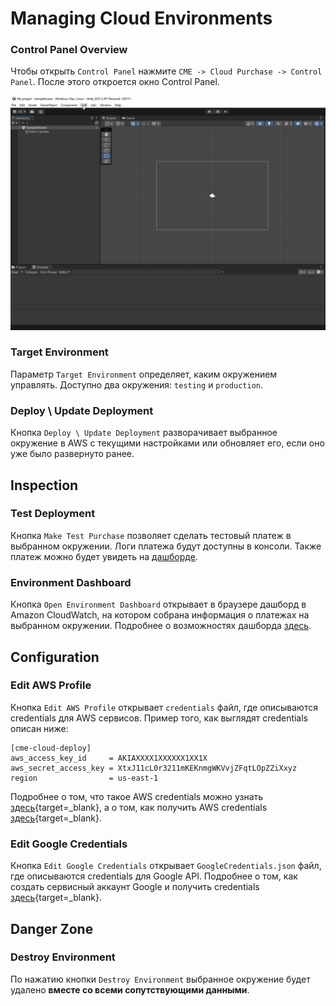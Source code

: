 # Managing Cloud Environments

### <a id="control-panel"></a> Control Panel Overview

Чтобы открыть `Control Panel` нажмите `CME -> Cloud Purchase -> Control Panel`. После этого откроется окно Control Panel.

![!](../assets/open-control-panel.gif)

### <a id="target-environment"></a> Target Environment

Параметр `Target Environment` определяет, каким окружением управлять. Доступно два окружения: `testing` и `production`. 

### <a id="deploy"></a> Deploy \ Update Deployment

Кнопка `Deploy \ Update Deployment` разворачивает выбранное окружение в AWS с текущими настройками или обновляет его, если оно уже было развернуто ранее.

## Inspection

### <a id="make-test-purchase"></a> Test Deployment

Кнопка `Make Test Purchase` позволяет сделать тестовый платеж в выбранном окружении. Логи платежа будут доступны в консоли. Также платеж можно будет увидеть на [дашборде](#environment-dashboard).

### <a id="environment-dashboard"></a> Environment Dashboard

Кнопка `Open Environment Dashboard` открывает в браузере дашборд в Amazon CloudWatch, на котором собрана информация о платежах на выбранном окружении.
Подробнее о возможностях дашборда [здесь](usage_statistics.md).

## Configuration

### <a id="edit-aws-profile"></a> Edit AWS Profile

Кнопка `Edit AWS Profile` открывает `credentials` файл, где описываются credentials для AWS сервисов. 
Пример того, как выглядят credentials описан ниже:
```
[cme-cloud-deploy]
aws_access_key_id     = AKIAXXXX1XXXXXX1XX1X
aws_secret_access_key = XtxJ11cL0r3211mKEKnmgWKVvjZFqtLOpZZiXxyz
region                = us-east-1
```

Подробнее о том, что такое AWS credentials можно узнать [здесь](https://docs.aws.amazon.com/cli/latest/userguide/cli-configure-files.html){target=_blank}, а о том, как получить AWS credentials [здесь](https://docs.aws.amazon.com/sdk-for-javascript/v2/developer-guide/getting-your-credentials.html){target=_blank}.

### <a id="edit-google-credentials"></a> Edit Google Credentials
Кнопка `Edit Google Credentials` открывает `GoogleCredentials.json` файл, где описываются credentials для Google API. Подробнее о том, как создать сервисный аккаунт Google и получить credentials [здесь](https://developers.google.com/workspace/guides/create-credentials#service-account){target=_blank}.

## Danger Zone

### <a id="destroy-environment"></a> Destroy Environment
По нажатию кнопки `Destroy Environment` выбранное окружение будет удалено **вместе со всеми сопутствующими данными**.